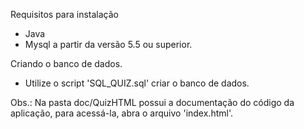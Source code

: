 Requisitos para instalação
- Java
- Mysql a partir da versão 5.5 ou superior.

Criando o banco de dados.
- Utilize o script 'SQL_QUIZ.sql' criar o banco de dados.

Obs.: Na pasta doc/QuizHTML possui a documentação do código da aplicação, para acessá-la, abra o arquivo 'index.html'.
